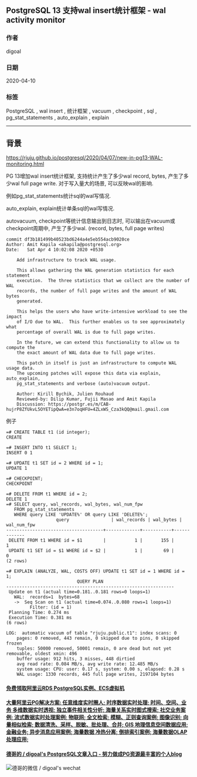 ## PostgreSQL 13 支持wal insert统计框架 - wal activity monitor  
  
### 作者  
digoal  
  
### 日期  
2020-04-10  
  
### 标签  
PostgreSQL , wal insert , 统计框架 , vacuum , checkpoint , sql , pg_stat_statements , auto_explain , explain   
  
----  
  
## 背景  
https://rjuju.github.io/postgresql/2020/04/07/new-in-pg13-WAL-monitoring.html  
  
PG 13增加wal insert统计框架, 支持统计产生了多少wal record, bytes, 产生了多少wal full page write. 对于写入量大的场景, 可以反映wal的影响.  
  
例如pg_stat_statements统计sql的wal写情况.  
  
auto_explain, explain统计单条sql的wal写情况.  
  
autovacuum, checkpoint等统计信息输出到日志时, 可以输出在vacuum或checkpoint周期中, 产生了多少wal. (record, bytes, full page writes)  
  
```  
commit df3b181499b40523bd6244a4e5eb554acb9020ce  
Author: Amit Kapila <akapila@postgresql.org>  
Date:   Sat Apr 4 10:02:08 2020 +0530  
  
    Add infrastructure to track WAL usage.  
  
    This allows gathering the WAL generation statistics for each statement  
    execution.  The three statistics that we collect are the number of WAL  
    records, the number of full page writes and the amount of WAL bytes  
    generated.  
  
    This helps the users who have write-intensive workload to see the impact  
    of I/O due to WAL.  This further enables us to see approximately what  
    percentage of overall WAL is due to full page writes.  
  
    In the future, we can extend this functionality to allow us to compute the  
    the exact amount of WAL data due to full page writes.  
  
    This patch in itself is just an infrastructure to compute WAL usage data.  
    The upcoming patches will expose this data via explain, auto_explain,  
    pg_stat_statements and verbose (auto)vacuum output.  
  
    Author: Kirill Bychik, Julien Rouhaud  
    Reviewed-by: Dilip Kumar, Fujii Masao and Amit Kapila  
    Discussion: https://postgr.es/m/CAB-hujrP8ZfUkvL5OYETipQwA=e3n7oqHFU=4ZLxWS_Cza3kQQ@mail.gmail.com  
```  
  
例子  
  
```  
=# CREATE TABLE t1 (id integer);  
CREATE  
  
=# INSERT INTO t1 SELECT 1;  
INSERT 0 1  
  
=# UPDATE t1 SET id = 2 WHERE id = 1;  
UPDATE 1  
  
=# CHECKPOINT;  
CHECKPOINT  
  
=# DELETE FROM t1 WHERE id = 2;  
DELETE 1  
=# SELECT query, wal_records, wal_bytes, wal_num_fpw  
   FROM pg_stat_statements  
   WHERE query LIKE 'UPDATE%' OR query LIKE 'DELETE%';  
                   query                | wal_records | wal_bytes | wal_num_fpw  
-------------------------------------+-------------+-----------+-------------  
 DELETE FROM t1 WHERE id = $1        |           1 |       155 |           1  
 UPDATE t1 SET id = $1 WHERE id = $2 |           1 |        69 |           0  
(2 rows)  
```  
  
```  
=# EXPLAIN (ANALYZE, WAL, COSTS OFF) UPDATE t1 SET id = 1 WHERE id = 1;  
                           QUERY PLAN  
----------------------------------------------------------------  
 Update on t1 (actual time=0.181..0.181 rows=0 loops=1)  
   WAL:  records=1  bytes=68  
   ->  Seq Scan on t1 (actual time=0.074..0.080 rows=1 loops=1)  
         Filter: (id = 1)  
 Planning Time: 0.274 ms  
 Execution Time: 0.381 ms  
(6 rows)  
```  
  
```  
LOG:  automatic vacuum of table "rjuju.public.t1": index scans: 0  
	pages: 0 removed, 443 remain, 0 skipped due to pins, 0 skipped frozen  
	tuples: 50000 removed, 50001 remain, 0 are dead but not yet removable, oldest xmin: 496  
	buffer usage: 912 hits, 3 misses, 448 dirtied  
	avg read rate: 0.084 MB/s, avg write rate: 12.485 MB/s  
	system usage: CPU: user: 0.17 s, system: 0.00 s, elapsed: 0.28 s  
	WAL usage: 1330 records, 445 full page writes, 2197104 bytes  
```  
    
  
  
  
  
  
  
  
  
  
  
  
  
  
  
  
  
  
#### [免费领取阿里云RDS PostgreSQL实例、ECS虚拟机](https://www.aliyun.com/database/postgresqlactivity "57258f76c37864c6e6d23383d05714ea")
  
  
#### [大量阿里云PG解决方案: 任意维度实时圈人; 时序数据实时处理; 时间、空间、业务 多维数据实时透视; 独立事件相关性分析; 海量关系实时图式搜索; 社交业务案例; 流式数据实时处理案例; 物联网; 全文检索; 模糊、正则查询案例; 图像识别; 向量相似检索; 数据清洗、采样、脱敏、批处理、合并; GIS 地理信息空间数据应用; 金融业务; 异步消息应用案例; 海量数据 冷热分离; 倒排索引案例; 海量数据OLAP处理应用;](https://yq.aliyun.com/topic/118 "40cff096e9ed7122c512b35d8561d9c8")
  
  
#### [德哥的 / digoal's PostgreSQL文章入口 - 努力做成PG资源最丰富的个人blog](https://github.com/digoal/blog/blob/master/README.md "22709685feb7cab07d30f30387f0a9ae")
  
  
![德哥的微信 / digoal's wechat](../pic/digoal_weixin.jpg "f7ad92eeba24523fd47a6e1a0e691b59")
  
